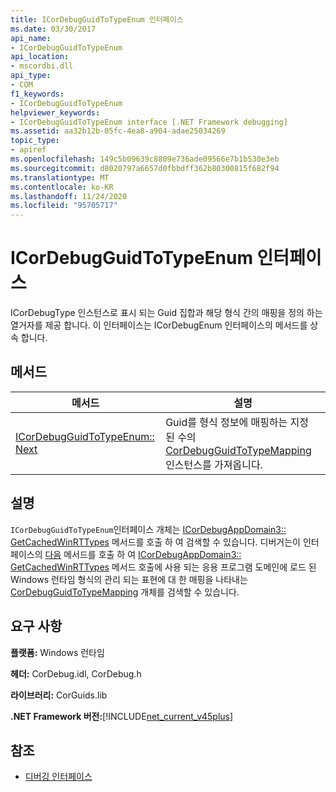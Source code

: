 ```yaml
---
title: ICorDebugGuidToTypeEnum 인터페이스
ms.date: 03/30/2017
api_name:
- ICorDebugGuidToTypeEnum
api_location:
- mscordbi.dll
api_type:
- COM
f1_keywords:
- ICorDebugGuidToTypeEnum
helpviewer_keywords:
- ICorDebugGuidToTypeEnum interface [.NET Framework debugging]
ms.assetid: aa32b12b-05fc-4ea8-a904-adae25034269
topic_type:
- apiref
ms.openlocfilehash: 149c5b09639c8809e736ade09566e7b1b530e3eb
ms.sourcegitcommit: d8020797a6657d0fbbdff362b80300815f682f94
ms.translationtype: MT
ms.contentlocale: ko-KR
ms.lasthandoff: 11/24/2020
ms.locfileid: "95705717"
---
```

# <a name="icordebugguidtotypeenum-interface"></a>ICorDebugGuidToTypeEnum 인터페이스

ICorDebugType 인스턴스로 표시 되는 Guid 집합과 해당 형식 간의 매핑을 정의 하는 열거자를 제공 합니다. 이 인터페이스는 ICorDebugEnum 인터페이스의 메서드를 상속 합니다.  
  
## <a name="methods"></a>메서드  
  
|메서드|설명|  
|------------|-----------------|  
|[ICorDebugGuidToTypeEnum:: Next](icordebugguidtotypeenum-next-method.md)|Guid를 형식 정보에 매핑하는 지정 된 수의 [CorDebugGuidToTypeMapping](cordebugguidtotypemapping-structure.md) 인스턴스를 가져옵니다.|  
  
## <a name="remarks"></a>설명  

 `ICorDebugGuidToTypeEnum`인터페이스 개체는 [ICorDebugAppDomain3:: GetCachedWinRTTypes](icordebugappdomain3-getcachedwinrttypes-method.md) 메서드를 호출 하 여 검색할 수 있습니다. 디버거는이 인터페이스의 [다음](icordebugguidtotypeenum-next-method.md) 메서드를 호출 하 여 [ICorDebugAppDomain3:: GetCachedWinRTTypes](icordebugappdomain3-getcachedwinrttypes-method.md) 메서드 호출에 사용 되는 응용 프로그램 도메인에 로드 된 Windows 런타임 형식의 관리 되는 표현에 대 한 매핑을 나타내는 [CorDebugGuidToTypeMapping](cordebugguidtotypemapping-structure.md) 개체를 검색할 수 있습니다.  
  
## <a name="requirements"></a>요구 사항  

 **플랫폼:** Windows 런타임  
  
 **헤더:** CorDebug.idl, CorDebug.h  
  
 **라이브러리:** CorGuids.lib  
  
 **.NET Framework 버전:**[!INCLUDE[net_current_v45plus](../../../../includes/net-current-v45plus-md.md)]  
  
## <a name="see-also"></a>참조

- [디버깅 인터페이스](debugging-interfaces.md)
